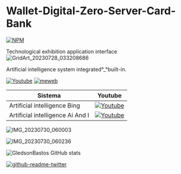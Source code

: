 # Wallet-Digital-Zero-Server-Card-Bank
[![NPM](https://img.shields.io/npm/l/react)](https://github.com/GledsonBastos/Zero-Server-Card-Bank-/blob/61fe2ad49374ccc58ebc32cad8e3c71ba4eb04d3/LICENSE)

Technological exhibition application interface
![GridArt_20230728_033208686](https://github.com/GledsonBastos/Wallet-Digital-Zero-Server-Card-Bank/assets/62495617/4f8e39ee-66a8-41bd-a2b3-7fb55b698888)

Artificial intelligence system integrated°_°built-in.

[![Youtube](https://img.shields.io/badge/YouTube-FF0000?style=for-the-badge&logo=youtube&logoColor=white)](https://m.youtube.com/watch?v=tsdyjGJOCWc&t=10s)     [![meweb](https://img.shields.io/badge/website-000000?style=for-the-badge&logo=About.me&logoColor=white)](https://sites.google.com/view/synchronizeservidorzero/)

| Sistema | Youtube |
|--|--|
|Artificial intelligence Bing|[![Youtube](https://img.shields.io/badge/YouTube-FF0000?style=for-the-badge&logo=youtube&logoColor=white)](https://youtu.be/-bkE17GYhng)|
|Artificial intelligence Ai And I|[![Youtube](https://img.shields.io/badge/YouTube-FF0000?style=for-the-badge&logo=youtube&logoColor=white)](https://youtu.be/sAutLbELR0g)|

![IMG_20230730_060003](https://github.com/GledsonBastos/Wallet-Digital-Zero-Server-Card-Bank/assets/62495617/efb5e732-da69-41c8-b2f9-bbdac7957e9c)

![IMG_20230730_060236](https://github.com/GledsonBastos/Wallet-Digital-Zero-Server-Card-Bank/assets/62495617/66de9a31-3419-407d-8759-b7dceff3dc87)

![GledsonBastos GitHub stats](https://github-readme-stats.vercel.app/api?username=GledsonBastos&show_icons=true&theme=merko)

[![github-readme-twitter](https://github-readme-twitter.gazf.vercel.app/api?id=gledson_bastos)](https://github.com/gazf/github-readme-twitter)

